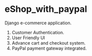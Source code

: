 # eShop_with_paypal

Django e-commerce application.
1. Customer Authentication.
2. User Friendly UI
3. Advance cart and checkout system.
4. PayPal payment gateway integrated.
